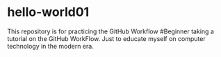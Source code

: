 # hello-world01
This repository is for practicing the GitHub Workflow
#Beginner taking a tutorial on the GitHub WorkFlow. Just to educate myself on computer technology in the modern era. 
